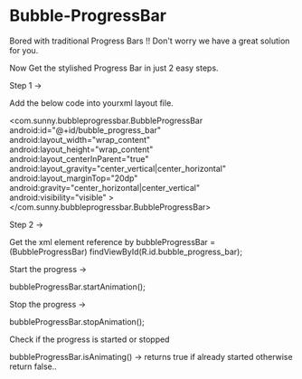 Bubble-ProgressBar
==================

Bored with traditional Progress Bars !! Don't worry we have a great solution for you.

Now Get the stylished Progress Bar in just 2 easy steps.

Step 1 ->

  Add the below code into yourxml layout file.
  
   <com.sunny.bubbleprogressbar.BubbleProgressBar
        android:id="@+id/bubble_progress_bar"
        android:layout_width="wrap_content"
        android:layout_height="wrap_content"
        android:layout_centerInParent="true"
        android:layout_gravity="center_vertical|center_horizontal"
        android:layout_marginTop="20dp"
        android:gravity="center_horizontal|center_vertical"
        android:visibility="visible" >
    </com.sunny.bubbleprogressbar.BubbleProgressBar>
    
    
Step 2 ->

  Get the xml element reference by 
  bubbleProgressBar = (BubbleProgressBar) findViewById(R.id.bubble_progress_bar);
  
  Start the progress ->
  
  bubbleProgressBar.startAnimation();
  
  Stop the progress ->
  
  bubbleProgressBar.stopAnimation();
  
  Check if the progress is started or stopped
  
  bubbleProgressBar.isAnimating() -> returns true if already started otherwise return false..

  
